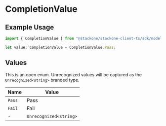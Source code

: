 # CompletionValue

## Example Usage

```typescript
import { CompletionValue } from "@stackone/stackone-client-ts/sdk/models/shared";

let value: CompletionValue = CompletionValue.Pass;
```

## Values

This is an open enum. Unrecognized values will be captured as the `Unrecognized<string>` branded type.

| Name                   | Value                  |
| ---------------------- | ---------------------- |
| `Pass`                 | Pass                   |
| `Fail`                 | Fail                   |
| -                      | `Unrecognized<string>` |